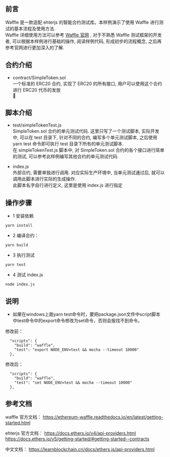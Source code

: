 ## 前言
Waffle 是一款适配 ehterjs 的智能合约测试库。本样例演示了使用 Waffle 进行测试的基本流程及使用方法.   
Waffle 详细使用方法可以参考 [Waffle 官网](https://ethereum-waffle.readthedocs.io/en/latest/getting-started.html) , 
对于不熟悉 Waffle 测试框架的开发者, 可以根据本样例进行基础的操作, 阅读样例代码, 形成初步的流程概念, 之后再参考官网进行更加深入的了解.   
## 合约介绍    
- contract/SimpleToken.sol  
一个标准的 ERC20 合约, 实现了 ERC20 的所有接口, 用户可以使用这个合约进行 ERC20 代币的发放   

## 脚本介绍  
- test/simpleTokenTest.js  
SimpleToken.sol 合约的单元测试代码. 这里只写了一个测试脚本, 实际开发中, 可以在 test 目录下, 针对不同的合约, 编写多个单元测试脚本, 之后使用 yarn test 命令即可执行 test 目录下所有的单元测试脚本.    
在 simpleTokenTest.js 脚本中, 对 SimpleToken.sol 合约的各个接口进行简单的测试, 可以参考此样例编写其他合约的单元测试代码. 

- index.js  
外部合约, 需要单独进行调用. 对应实际生产环境中, 当单元测试通过后, 就可以调用此脚本进行实际的生成操作.  
此脚本名字自行进行定义, 这里是使用 index.js 进行指定

## 操作步骤  
- 1 安装依赖
```
yarn install
```

- 2 编译合约：
```
yarn build
```

- 3 执行测试  
```
yarn test
``` 

- 4 测试 index.js  
```
node index.js
```
## 说明
- 如果在windows上跑yarn test命令时，要把package.json文件中script脚本中test命令中的export命令修改为set命令，否则会报找不到命令。

修改前：

```
  "scripts": {
    "build": "waffle",
    "test": "export NODE_ENV=test && mocha --timeout 10000"
  },
```

修改后：

```
  "scripts": {
    "build": "waffle",
    "test": "set NODE_ENV=test && mocha --timeout 10000"
  },
```

## 参考文档
waffle 官方文档： 
https://ethereum-waffle.readthedocs.io/en/latest/getting-started.html     

ehterjs 官方文档：
https://docs.ethers.io/v4/api-providers.html   
https://docs.ethers.io/v5/getting-started/#getting-started--contracts   

中文文档： 
https://learnblockchain.cn/docs/ethers.js/api-providers.html  